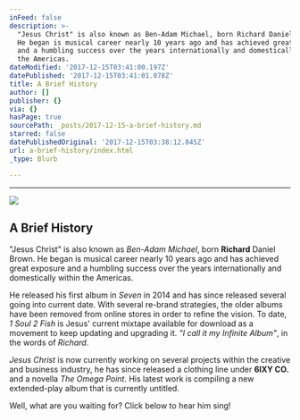 ```yaml
---
inFeed: false
description: >-
  "Jesus Christ" is also known as Ben-Adam Michael, born Richard Daniel Brown.
  He began is musical career nearly 10 years ago and has achieved great exposure
  and a humbling success over the years internationally and domestically within
  the Americas.
dateModified: '2017-12-15T03:41:00.197Z'
datePublished: '2017-12-15T03:41:01.078Z'
title: A Brief History
author: []
publisher: {}
via: {}
hasPage: true
sourcePath: _posts/2017-12-15-a-brief-history.md
starred: false
datePublishedOriginal: '2017-12-15T03:38:12.845Z'
url: a-brief-history/index.html
_type: Blurb

---
```

---

![](https://the-grid-user-content.s3-us-west-2.amazonaws.com/d403b5d5-d774-42dd-af63-831250eb5555.jpg)

## **A Brief History**

"Jesus Christ" is also known as _Ben-Adam Michael_, born **Richard** Daniel Brown. He began is musical career nearly 10 years ago and has achieved great exposure and a humbling success over the years internationally and domestically within the Americas.

He released his first album in _Seven_ in 2014 and has since released several going into current date. With several re-brand strategies, the older albums have been removed from online stores in order to refine the vision. To date, _1 Soul 2 Fish_ is Jesus' current mixtape available for download as a movement to keep updating and upgrading it. _"I call it my Infinite Album"_, in the words of _Richard_.

_Jesus Christ_ is now currently working on several projects within the creative and business industry, he has since released a clothing line under **6IXY CO.** and a novella _The Omega Point_. His latest work is compiling a new extended-play album that is currently untitled.

Well, what are you waiting for? Click below to hear him sing!
